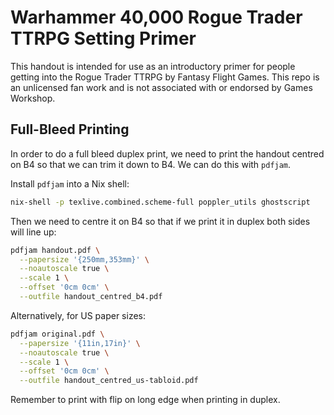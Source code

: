 # Warhammer 40,000 Rogue Trader TTRPG Setting Primer

This handout is intended for use as an introductory primer for people getting into the Rogue Trader TTRPG by Fantasy Flight Games. This repo is an unlicensed fan work and is not associated with or endorsed by Games Workshop.

## Full-Bleed Printing

In order to do a full bleed duplex print, we need to print the handout centred on B4 so that we can trim it down to B4. We can do this with `pdfjam`.

Install `pdfjam` into a Nix shell:

```bash
nix-shell -p texlive.combined.scheme-full poppler_utils ghostscript
```

Then we need to centre it on B4 so that if we print it in duplex both sides will line up:

```bash
pdfjam handout.pdf \
  --papersize '{250mm,353mm}' \
  --noautoscale true \
  --scale 1 \
  --offset '0cm 0cm' \
  --outfile handout_centred_b4.pdf
```

Alternatively, for US paper sizes:

```bash
pdfjam original.pdf \
  --papersize '{11in,17in}' \
  --noautoscale true \
  --scale 1 \
  --offset '0cm 0cm' \
  --outfile handout_centred_us-tabloid.pdf
```

Remember to print with flip on long edge when printing in duplex.
